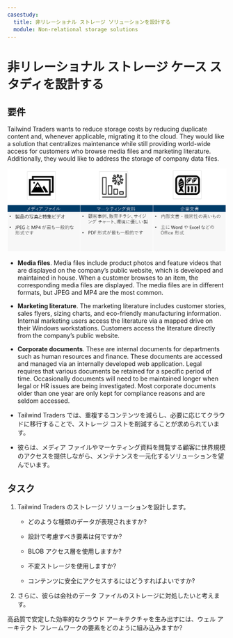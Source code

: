 ```yaml
---
casestudy:
  title: 非リレーショナル ストレージ ソリューションを設計する
  module: Non-relational storage solutions
---
```

# <a name="design-non-relational-storage-case-study"></a>非リレーショナル ストレージ ケース スタディを設計する

## <a name="requirements"></a>要件

Tailwind Traders wants to reduce storage costs by reducing duplicate content and, whenever applicable, migrating it to the cloud. They would like a solution that centralizes maintenance while still providing world-wide access for customers who browse media files and marketing literature. Additionally, they would like to address the storage of company data files. 

![非リレーショナル ストレージ アーキテクチャ](media/Nonrelational%20storage.png)

 

* <bpt id="p1">**</bpt>Media files<ept id="p1">**</ept>. Media files include product photos and feature videos that are displayed on the company’s public website, which is developed and maintained in house. When a customer browses to an item, the corresponding media files are displayed. The media files are in different formats, but JPEG and MP4 are the most common. 

* <bpt id="p1">**</bpt>Marketing literature<ept id="p1">**</ept>. The marketing literature includes customer stories, sales flyers, sizing charts, and eco-friendly manufacturing information. Internal marketing users access the literature via a mapped drive on their Windows workstations. Customers access the literature directly from the company’s public website.

* <bpt id="p1">**</bpt>Corporate documents<ept id="p1">**</ept>. These are internal documents for departments such as human resources and finance. These documents are accessed and managed via an internally developed web application. Legal requires that various documents be retained for a specific period of time. Occasionally documents will need to be maintained longer when legal or HR issues are being investigated. Most corporate documents older than one year are only kept for compliance reasons and are seldom accessed.

* Tailwind Traders では、重複するコンテンツを減らし、必要に応じてクラウドに移行することで、ストレージ コストを削減することが求められています。 

* 彼らは、メディア ファイルやマーケティング資料を閲覧する顧客に世界規模のアクセスを提供しながら、メンテナンスを一元化するソリューションを望んでいます。 

## <a name="tasks"></a>タスク

1. Tailwind Traders のストレージ ソリューションを設計します。 

      * どのような種類のデータが表現されますか? 

      * 設計で考慮すべき要素は何ですか?

      * BLOB アクセス層を使用しますか?

      * 不変ストレージを使用しますか?

      * コンテンツに安全にアクセスするにはどうすればよいですか?

2.  さらに、彼らは会社のデータ ファイルのストレージに対処したいと考えます。 

高品質で安定した効率的なクラウド アーキテクチャを生み出すには、ウェル アーキテクト フレームワークの要素をどのように組み込みますか?
